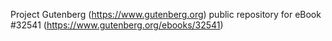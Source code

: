 Project Gutenberg (https://www.gutenberg.org) public repository for eBook #32541 (https://www.gutenberg.org/ebooks/32541)
